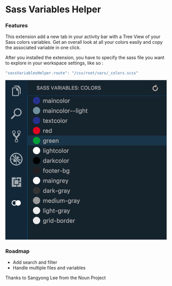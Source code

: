 # Sass Variables Helper

### Features

This extension add a new tab in your activity bar with a Tree View of your Sass colors variables.
Get an overall look at all your colors easily and copy the associated variable in one click.

After you installed the extension, you have to specify the sass file you want to explore in your workspace settings, like so :
````js
"sassVariablesHelper.route": "/css/root/vars/_colors.scss"
````

![Package Explorer](https://raw.githubusercontent.com/Nkzq/sass-variables-helper/master/resources/sass-variables.png)

### Roadmap

- Add search and filter
- Handle multiple files and variables

Thanks to Sangyong Lee from the Noun Project